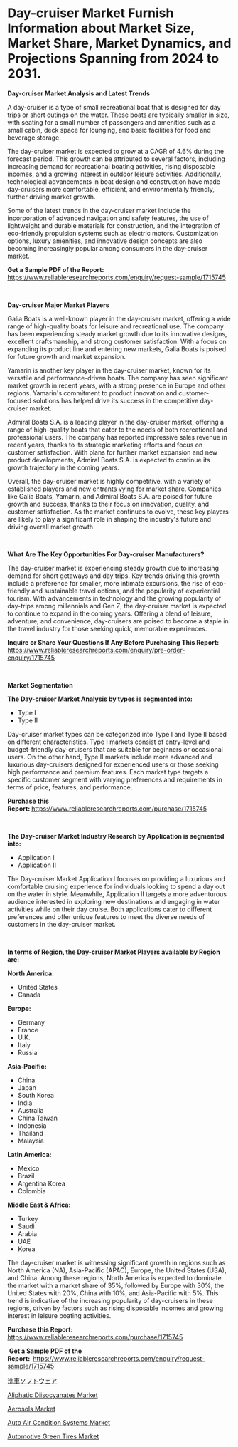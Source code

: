 <p><h1>Day-cruiser Market Furnish Information about Market Size, Market Share, Market Dynamics, and Projections Spanning from 2024 to 2031.</h1></p><p><strong>Day-cruiser Market Analysis and Latest Trends</strong></p>
<p><p>A day-cruiser is a type of small recreational boat that is designed for day trips or short outings on the water. These boats are typically smaller in size, with seating for a small number of passengers and amenities such as a small cabin, deck space for lounging, and basic facilities for food and beverage storage.</p><p>The day-cruiser market is expected to grow at a CAGR of 4.6% during the forecast period. This growth can be attributed to several factors, including increasing demand for recreational boating activities, rising disposable incomes, and a growing interest in outdoor leisure activities. Additionally, technological advancements in boat design and construction have made day-cruisers more comfortable, efficient, and environmentally friendly, further driving market growth.</p><p>Some of the latest trends in the day-cruiser market include the incorporation of advanced navigation and safety features, the use of lightweight and durable materials for construction, and the integration of eco-friendly propulsion systems such as electric motors. Customization options, luxury amenities, and innovative design concepts are also becoming increasingly popular among consumers in the day-cruiser market.</p></p>
<p><strong>Get a Sample PDF of the Report:&nbsp;</strong> <a href="https://www.reliableresearchreports.com/enquiry/request-sample/1715745">https://www.reliableresearchreports.com/enquiry/request-sample/1715745</a></p>
<p>&nbsp;</p>
<p><strong>Day-cruiser Major Market Players</strong></p>
<p><p>Galia Boats is a well-known player in the day-cruiser market, offering a wide range of high-quality boats for leisure and recreational use. The company has been experiencing steady market growth due to its innovative designs, excellent craftsmanship, and strong customer satisfaction. With a focus on expanding its product line and entering new markets, Galia Boats is poised for future growth and market expansion.</p><p>Yamarin is another key player in the day-cruiser market, known for its versatile and performance-driven boats. The company has seen significant market growth in recent years, with a strong presence in Europe and other regions. Yamarin's commitment to product innovation and customer-focused solutions has helped drive its success in the competitive day-cruiser market.</p><p>Admiral Boats S.A. is a leading player in the day-cruiser market, offering a range of high-quality boats that cater to the needs of both recreational and professional users. The company has reported impressive sales revenue in recent years, thanks to its strategic marketing efforts and focus on customer satisfaction. With plans for further market expansion and new product developments, Admiral Boats S.A. is expected to continue its growth trajectory in the coming years.</p><p>Overall, the day-cruiser market is highly competitive, with a variety of established players and new entrants vying for market share. Companies like Galia Boats, Yamarin, and Admiral Boats S.A. are poised for future growth and success, thanks to their focus on innovation, quality, and customer satisfaction. As the market continues to evolve, these key players are likely to play a significant role in shaping the industry's future and driving overall market growth.</p></p>
<p>&nbsp;</p>
<p><strong>What Are The Key Opportunities For Day-cruiser Manufacturers?</strong></p>
<p><p>The day-cruiser market is experiencing steady growth due to increasing demand for short getaways and day trips. Key trends driving this growth include a preference for smaller, more intimate excursions, the rise of eco-friendly and sustainable travel options, and the popularity of experiential tourism. With advancements in technology and the growing popularity of day-trips among millennials and Gen Z, the day-cruiser market is expected to continue to expand in the coming years. Offering a blend of leisure, adventure, and convenience, day-cruisers are poised to become a staple in the travel industry for those seeking quick, memorable experiences.</p></p>
<p><strong>Inquire or Share Your Questions If Any Before Purchasing This Report:</strong> <a href="https://www.reliableresearchreports.com/enquiry/pre-order-enquiry/1715745">https://www.reliableresearchreports.com/enquiry/pre-order-enquiry/1715745</a></p>
<p>&nbsp;</p>
<p><strong>Market Segmentation</strong></p>
<p><strong>The Day-cruiser Market Analysis by types is segmented into:</strong></p>
<p><ul><li>Type I</li><li>Type II</li></ul></p>
<p><p>Day-cruiser market types can be categorized into Type I and Type II based on different characteristics. Type I markets consist of entry-level and budget-friendly day-cruisers that are suitable for beginners or occasional users. On the other hand, Type II markets include more advanced and luxurious day-cruisers designed for experienced users or those seeking high performance and premium features. Each market type targets a specific customer segment with varying preferences and requirements in terms of price, features, and performance.</p></p>
<p><strong>Purchase this Report:&nbsp;</strong><a href="https://www.reliableresearchreports.com/purchase/1715745">https://www.reliableresearchreports.com/purchase/1715745</a></p>
<p>&nbsp;</p>
<p><strong>The Day-cruiser Market Industry Research by Application is segmented into:</strong></p>
<p><ul><li>Application I</li><li>Application II</li></ul></p>
<p><p>The Day-cruiser Market Application I focuses on providing a luxurious and comfortable cruising experience for individuals looking to spend a day out on the water in style. Meanwhile, Application II targets a more adventurous audience interested in exploring new destinations and engaging in water activities while on their day cruise. Both applications cater to different preferences and offer unique features to meet the diverse needs of customers in the day-cruiser market.</p></p>
<p>&nbsp;</p>
<p><strong>In terms of Region, the Day-cruiser Market Players available by Region are:</strong></p>
<p>
    <p> <strong> North America: </strong>
        <ul>
            <li>United States</li>
            <li>Canada</li>
        </ul>
        </p> 
    <p> <strong> Europe: </strong>
        <ul>
            <li>Germany</li>
            <li>France</li>
            <li>U.K.</li>
            <li>Italy</li>
            <li>Russia</li>
        </ul>
        </p> 
    <p> <strong> Asia-Pacific: </strong>
        <ul>
            <li>China</li>
            <li>Japan</li>
            <li>South Korea</li>
            <li>India</li>
            <li>Australia</li>
            <li>China Taiwan</li>
            <li>Indonesia</li>
            <li>Thailand</li>
            <li>Malaysia</li>
        </ul>
        </p> 
    <p> <strong> Latin America: </strong>
        <ul>
            <li>Mexico</li>
            <li>Brazil</li>
            <li>Argentina Korea</li>
            <li>Colombia</li>
        </ul>
        </p> 
    <p> <strong> Middle East & Africa: </strong>
        <ul>
            <li>Turkey</li>
            <li>Saudi</li>
            <li>Arabia</li>
            <li>UAE</li>
            <li>Korea</li>
        </ul>
    </p>
    </p>
<p><p>The day-cruiser market is witnessing significant growth in regions such as North America (NA), Asia-Pacific (APAC), Europe, the United States (USA), and China. Among these regions, North America is expected to dominate the market with a market share of 35%, followed by Europe with 30%, the United States with 20%, China with 10%, and Asia-Pacific with 5%. This trend is indicative of the increasing popularity of day-cruisers in these regions, driven by factors such as rising disposable incomes and growing interest in leisure boating activities.</p></p>
<p><strong>Purchase this Report: </strong><a href="https://www.reliableresearchreports.com/purchase/1715745">https://www.reliableresearchreports.com/purchase/1715745</a></p>
<p>&nbsp;<strong>Get a Sample PDF of the Report:&nbsp;&nbsp;</strong><a href="https://www.reliableresearchreports.com/enquiry/request-sample/1715745">https://www.reliableresearchreports.com/enquiry/request-sample/1715745</a></p>
<p><strong></strong></p>
<p><p><a href="https://medium.com/@kelsitorphy644/%E6%B4%97%E8%BB%8A%E3%82%BD%E3%83%95%E3%83%88%E3%82%A6%E3%82%A7%E3%82%A2%E5%B8%82%E5%A0%B4%E5%88%86%E6%9E%90-%E3%81%9D%E3%81%AEcagr-%E5%B8%82%E5%A0%B4%E3%82%BB%E3%82%B0%E3%83%A1%E3%83%B3%E3%83%86%E3%83%BC%E3%82%B7%E3%83%A7%E3%83%B3-%E3%81%8A%E3%82%88%E3%81%B3%E3%82%B0%E3%83%AD%E3%83%BC%E3%83%90%E3%83%AB%E7%94%A3%E6%A5%AD%E6%A6%82%E8%A6%81-1da2fe55ac57">洗車ソフトウェア</a></p><p><a href="https://view.publitas.com/reportprime-1/aliphatic-diisocyanates-market-furnish-information-about-market-size-market-share-market-dynamics-and-projections-spanning-from-2024-to-2031/">Aliphatic Diisocyanates Market</a></p><p><a href="https://view.publitas.com/reportprime-1/aerosols-market-analysis-and-market-size-global-industry-overview-market-segmentation-and-forecast-2024-to-2031/">Aerosols Market</a></p><p><a href="https://github.com/Sinjinluong3e0awx2m195k76/Market-Research-Report-List-1/blob/main/auto-air-condition-systems-market.md">Auto Air Condition Systems Market</a></p><p><a href="https://summer-dogwood-3e9.notion.site/Automotive-Green-Tires-Market-Size-and-Growth-Market-Segmentation-Regional-and-Country-Breakdowns--8e323c32eb454036a372dd9db450956b">Automotive Green Tires Market</a></p></p>